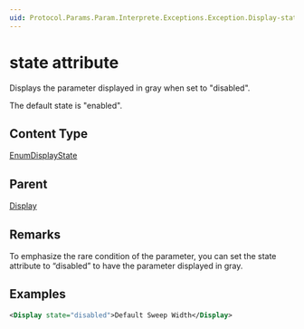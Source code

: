 ```yaml
---
uid: Protocol.Params.Param.Interprete.Exceptions.Exception.Display-state
---
```


# state attribute

Displays the parameter displayed in gray when set to "disabled".

The default state is "enabled".

## Content Type

[EnumDisplayState](xref:Protocol-EnumDisplayState)

## Parent

[Display](xref:Protocol.Params.Param.Interprete.Exceptions.Exception.Display)

## Remarks

To emphasize the rare condition of the parameter, you can set the state attribute to “disabled” to have the parameter displayed in gray.

## Examples

```xml
<Display state="disabled">Default Sweep Width</Display>
```
